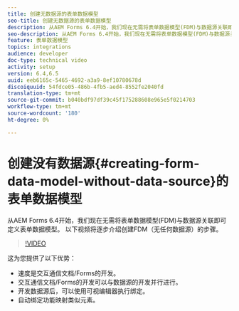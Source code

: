 ```yaml
---
title: 创建无数据源的表单数据模型
seo-title: 创建无数据源的表单数据模型
description: 从AEM Forms 6.4开始，我们现在无需将表单数据模型(FDM)与数据源关联即可定义表单数据模型。 以下视频将逐步介绍创建FDM（无任何数据源）的步骤。
seo-description: 从AEM Forms 6.4开始，我们现在无需将表单数据模型(FDM)与数据源关联即可定义表单数据模型。 以下视频将逐步介绍创建FDM（无任何数据源）的步骤。
feature: 表单数据模型
topics: integrations
audience: developer
doc-type: technical video
activity: setup
version: 6.4,6.5
uuid: eeb6165c-5465-4692-a3a9-8ef10780678d
discoiquuid: 54fdce05-486b-4fb5-aed4-8552fe2040fd
translation-type: tm+mt
source-git-commit: b040bdf97df39c45f175288608e965e5f0214703
workflow-type: tm+mt
source-wordcount: '180'
ht-degree: 0%

---
```



# 创建没有数据源{#creating-form-data-model-without-data-source}的表单数据模型

从AEM Forms 6.4开始，我们现在无需将表单数据模型(FDM)与数据源关联即可定义表单数据模型。 以下视频将逐步介绍创建FDM（无任何数据源）的步骤。

>[!VIDEO](https://video.tv.adobe.com/v/21414/?quality=9&learn=on)

这为您提供了以下优势：

* 速度是交互通信文档/Forms的开发。
* 交互通信文档/Forms的开发可以与数据源的开发并行进行。
* 开发数据源后，可以使用可视编辑器执行绑定。
* 自动绑定功能映射类似元素。

